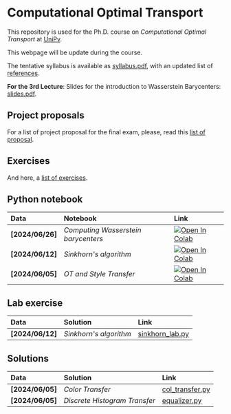 # Computational Optimal Transport

This repository is used for the Ph.D. course on *Computational Optimal Transport* at [UniPv](http://matematica.unipv.it).

This webpage will be update during the course.

The tentative syllabus is available as [syllabus.pdf](./syllabus.pdf), with an updated list of [references](./References.pdf).


**For the 3rd Lecture**: Slides for the introduction to Wasserstein Barycenters: [slides.pdf](./Gaoling2022.pdf).


## Project proposals

For a list of project proposal for the final exam, please, read this [list of proposal](./Proposte.pdf).


## Exercises

And here, a [list of exercises](./Esercizi_1.pdf).

## Python notebook

| Data | Notebook | Link |
|:-|:-|:-|
|**[2024/06/26]**|*Computing Wasserstein barycenters*|[![Open In Colab](https://colab.research.google.com/assets/colab-badge.svg)](https://colab.research.google.com/github/mathcoding/CompOT/blob/main/notebooks/COT_Barycenters.ipynb)|
|**[2024/06/12]**|*Sinkhorn's algorithm*|[![Open In Colab](https://colab.research.google.com/assets/colab-badge.svg)](https://colab.research.google.com/github/mathcoding/CompOT/blob/main/notebooks/COT_Sinkhorn.ipynb)|
|**[2024/06/05]**|*OT and Style Transfer*|[![Open In Colab](https://colab.research.google.com/assets/colab-badge.svg)](https://colab.research.google.com/github/mathcoding/CompOT/blob/main/notebooks/COT_Style_Transfer.ipynb)|

## Lab exercise

| Data | Solution | Link |
|:-|:-|:-|
|**[2024/06/12]**|*Sinkhorn's algorithm*|[sinkhorn_lab.py](https://github.com/mathcoding/CompOT/blob/main/scripts/sinkhorn_lab.py)|


## Solutions

| Data | Solution | Link |
|:-|:-|:-|
|**[2024/06/05]**|*Color Transfer*|[col_transfer.py](https://github.com/mathcoding/CompOT/blob/main/scripts/col_transfer.py)|
|**[2024/06/05]**|*Discrete Histogram Transfer*|[equalizer.py](https://github.com/mathcoding/CompOT/blob/main/scripts/equalizer.py)|


